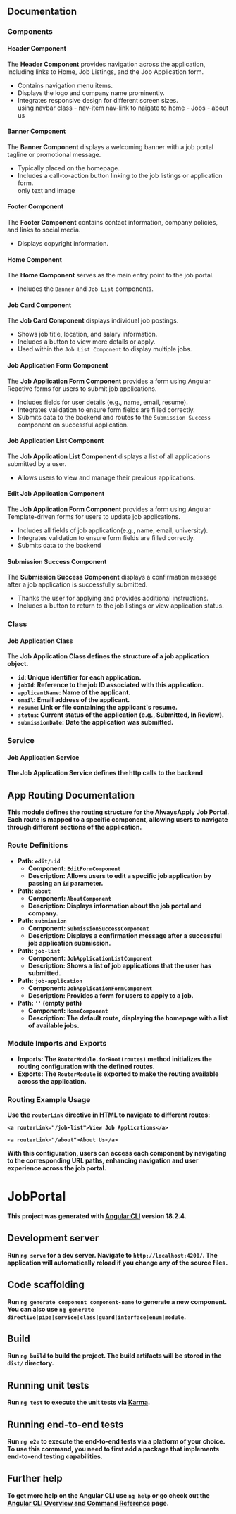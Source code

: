 <h2> Documentation </h2>

<h3>Components</h3>

<!-- Header Component -->
<h4>Header Component</h4>
<p>The <strong>Header Component</strong> provides navigation across the application, including links to Home, Job Listings, and the Job Application form.</p>
<ul>
  <li>Contains navigation menu items.</li>
  <li>Displays the logo and company name prominently.</li>
  <li>Integrates responsive design for different screen sizes.</li>
  using navbar class - nav-item nav-link
  to naigate to home - Jobs - about us
</ul>

<!-- Banner Component -->
<h4>Banner Component</h4>
<p>The <strong>Banner Component</strong> displays a welcoming banner with a job portal tagline or promotional message.</p>
<ul>
  <li>Typically placed on the homepage.</li>
  <li>Includes a call-to-action button linking to the job listings or application form.</li>
  only text and image
</ul>

<!-- Footer Component -->
<h4>Footer Component</h4>
<p>The <strong>Footer Component</strong> contains contact information, company policies, and links to social media.</p>
<ul>
  <li>Displays copyright information.</li>
</ul>

<!-- Home Component -->
<h4>Home Component</h4>
<p>The <strong>Home Component</strong> serves as the main entry point to the job portal.</p>
<ul>
  <li>Includes the <code>Banner</code> and <code>Job List</code> components.</li>
</ul>

<!-- Job Card Component -->
<h4>Job Card Component</h4>
<p>The <strong>Job Card Component</strong> displays individual job postings.</p>
<ul>
  <li>Shows job title, location, and salary information.</li>
  <li>Includes a button to view more details or apply.</li>
  <li>Used within the <code>Job List Component</code> to display multiple jobs.</li>
</ul>


<!-- Job Application Form Component -->
<h4>Job Application Form Component</h4>
<p>The <strong>Job Application Form Component</strong> provides a form using Angular Reactive forms for users to submit job applications.</p>
<ul>
  <li>Includes fields for user details (e.g., name, email, resume).</li>
  <li>Integrates validation to ensure form fields are filled correctly.</li>
  <li>Submits data to the backend and routes to the <code>Submission Success</code> component on successful application.</li>
</ul>

<!-- Job Application List Component -->
<h4>Job Application List Component</h4>
<p>The <strong>Job Application List Component</strong> displays a list of all applications submitted by a user.</p>
<ul>
  <li>Allows users to view and manage their previous applications.</li>
</ul>

<!-- Edit Job Application Component -->
<h4> Edit Job Application Component</h4>
<p>The <strong>Job Application Form Component</strong> provides a form using Angular Template-driven forms for users to update job applications.</p>
<ul>
   <li>Includes all fields of job application(e.g., name, email, university).</li>
  <li>Integrates validation to ensure form fields are filled correctly.</li>
  <li>Submits data to the backend</li>
</ul>

<!-- Submission Success Component -->
<h4>Submission Success Component</h4>
<p>The <strong>Submission Success Component</strong> displays a confirmation message after a job application is successfully submitted.</p>
<ul>
  <li>Thanks the user for applying and provides additional instructions.</li>
  <li>Includes a button to return to the job listings or view application status.</li>
</ul>

<h3>Class</h3>

<!-- Job Application Class -->
<h4>Job Application Class</h4>
<p>The <strong>Job Application Class<strong> defines the structure of a job application object.</p>
<ul>
  <li><code>id</code>: Unique identifier for each application.</li>
  <li><code>jobId</code>: Reference to the job ID associated with this application.</li>
  <li><code>applicantName</code>: Name of the applicant.</li>
  <li><code>email</code>: Email address of the applicant.</li>
  <li><code>resume</code>: Link or file containing the applicant's resume.</li>
  <li><code>status</code>: Current status of the application (e.g., Submitted, In Review).</li>
  <li><code>submissionDate</code>: Date the application was submitted.</li>
</ul>


<h3>Service</h3>
<h4>Job Application Service</h4>
<p>The <strong>Job Application Service<strong> defines the http calls to the backend</p>
<ul>

</ul>




<h2>App Routing Documentation</h2>

<p>This module defines the routing structure for the <strong>AlwaysApply Job Portal</strong>. Each route is mapped to a specific component, allowing users to navigate through different sections of the application.</p>

<h3>Route Definitions</h3>

<ul>
  <!-- Edit Form Route -->
  <li>
    <strong>Path:</strong> <code>edit/:id</code>
    <ul>
      <li><strong>Component:</strong> <code>EditFormComponent</code></li>
      <li><strong>Description:</strong> Allows users to edit a specific job application by passing an <code>id</code> parameter.</li>
    </ul>
  </li>

  <!-- About Route -->
  <li>
    <strong>Path:</strong> <code>about</code>
    <ul>
      <li><strong>Component:</strong> <code>AboutComponent</code></li>
      <li><strong>Description:</strong> Displays information about the job portal and company.</li>
    </ul>
  </li>

  <!-- Submission Success Route -->
  <li>
    <strong>Path:</strong> <code>submission</code>
    <ul>
      <li><strong>Component:</strong> <code>SubmissionSuccessComponent</code></li>
      <li><strong>Description:</strong> Displays a confirmation message after a successful job application submission.</li>
    </ul>
  </li>

  <!-- Job Application List Route -->
  <li>
    <strong>Path:</strong> <code>job-list</code>
    <ul>
      <li><strong>Component:</strong> <code>JobApplicationListComponent</code></li>
      <li><strong>Description:</strong> Shows a list of job applications that the user has submitted.</li>
    </ul>
  </li>

  <!-- Job Application Form Route -->
  <li>
    <strong>Path:</strong> <code>job-application</code>
    <ul>
      <li><strong>Component:</strong> <code>JobApplicationFormComponent</code></li>
      <li><strong>Description:</strong> Provides a form for users to apply to a job.</li>
    </ul>
  </li>

  <!-- Home Route (Default Route) -->
  <li>
    <strong>Path:</strong> <code>''</code> (empty path)
    <ul>
      <li><strong>Component:</strong> <code>HomeComponent</code></li>
      <li><strong>Description:</strong> The default route, displaying the homepage with a list of available jobs.</li>
    </ul>
  </li>
</ul>

<h3>Module Imports and Exports</h3>
<ul>
  <li><strong>Imports:</strong> The <code>RouterModule.forRoot(routes)</code> method initializes the routing configuration with the defined routes.</li>
  <li><strong>Exports:</strong> The <code>RouterModule</code> is exported to make the routing available across the application.</li>
</ul>

<h3>Routing Example Usage</h3>
<p>Use the <code>routerLink</code> directive in HTML to navigate to different routes:</p>
<pre><code>&lt;a routerLink="/job-list"&gt;View Job Applications&lt;/a&gt;</code></pre>
<pre><code>&lt;a routerLink="/about"&gt;About Us&lt;/a&gt;</code></pre>

<p>With this configuration, users can access each component by navigating to the corresponding URL paths, enhancing navigation and user experience across the job portal.</p>

# JobPortal

This project was generated with [Angular CLI](https://github.com/angular/angular-cli) version 18.2.4.

## Development server

Run `ng serve` for a dev server. Navigate to `http://localhost:4200/`. The application will automatically reload if you change any of the source files.

## Code scaffolding

Run `ng generate component component-name` to generate a new component. You can also use `ng generate directive|pipe|service|class|guard|interface|enum|module`.

## Build

Run `ng build` to build the project. The build artifacts will be stored in the `dist/` directory.

## Running unit tests

Run `ng test` to execute the unit tests via [Karma](https://karma-runner.github.io).

## Running end-to-end tests

Run `ng e2e` to execute the end-to-end tests via a platform of your choice. To use this command, you need to first add a package that implements end-to-end testing capabilities.

## Further help

To get more help on the Angular CLI use `ng help` or go check out the [Angular CLI Overview and Command Reference](https://angular.dev/tools/cli) page.
